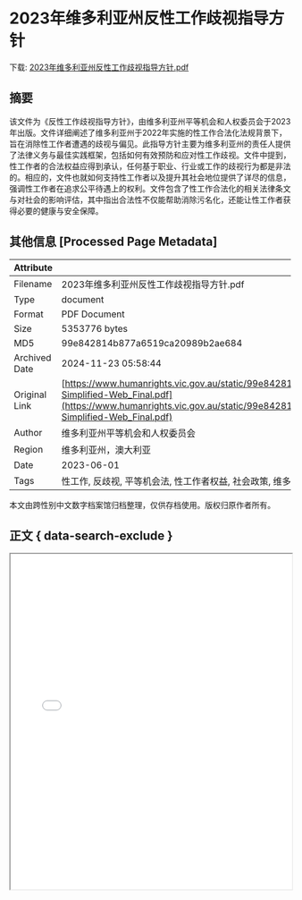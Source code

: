 # 2023年维多利亚州反性工作歧视指导方针

<!-- tcd_download_link -->
下载: [2023年维多利亚州反性工作歧视指导方针.pdf](2023年维多利亚州反性工作歧视指导方针.pdf)
<!-- tcd_download_link_end -->

## 摘要

<!-- tcd_abstract -->
该文件为《反性工作歧视指导方针》，由维多利亚州平等机会和人权委员会于2023年出版。文件详细阐述了维多利亚州于2022年实施的性工作合法化法规背景下，旨在消除性工作者遭遇的歧视与偏见。此指导方针主要为维多利亚州的责任人提供了法律义务与最佳实践框架，包括如何有效预防和应对性工作歧视。文件中提到，性工作者的合法权益应得到承认，任何基于职业、行业或工作的歧视行为都是非法的。相应的，文件也就如何支持性工作者以及提升其社会地位提供了详尽的信息，强调性工作者在追求公平待遇上的权利。文件包含了性工作合法化的相关法律条文与对社会的影响评估，其中指出合法性不仅能帮助消除污名化，还能让性工作者获得必要的健康与安全保障。

<!-- tcd_abstract_end -->

## 其他信息 [Processed Page Metadata]

| Attribute       | Value                                  |
|-----------------|----------------------------------------|
| Filename        | 2023年维多利亚州反性工作歧视指导方针.pdf                             |
| Type            | document                                 |
| Format          | PDF Document                               |
| Size            | 5353776 bytes                           |
| MD5             | 99e842814b877a6519ca20989b2ae684                                  |
| Archived Date   | 2024-11-23 05:58:44                             |
| Original Link   | [https://www.humanrights.vic.gov.au/static/99e842814b877a6519ca20989b2ae684/VEOHRC_SDG_FA1_Chinese-Simplified-Web_Final.pdf](https://www.humanrights.vic.gov.au/static/99e842814b877a6519ca20989b2ae684/VEOHRC_SDG_FA1_Chinese-Simplified-Web_Final.pdf)                         |
| Author          | 维多利亚州平等机会和人权委员会                               |
| Region          | 维多利亚州，澳大利亚                               |
| Date            | 2023-06-01                                 |
| Tags            | 性工作, 反歧视, 平等机会法, 性工作者权益, 社会政策, 维多利亚州, 人权, 合法化                                 |

本文由跨性别中文数字档案馆归档整理，仅供存档使用。版权归原作者所有。


## 正文 { data-search-exclude }

<!-- tcd_main_text -->
<iframe src="../2023年维多利亚州反性工作歧视指导方针.pdf" width="100%" height="600px">
    <p>无法显示PDF，请下载查看。</p>
</iframe>
<!-- tcd_main_text_end -->


